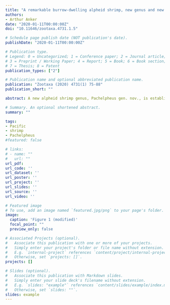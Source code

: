 ```yaml
---
title: "A remarkable burrow-dwelling alpheid shrimp, new genus and new species, from the tropical eastern Pacific (Malacostraca: Decapoda: Caridea"
authors:
- Arthur Anker
date: "2020-01-11T00:00:00Z"
doi: "10.11646/zootaxa.4731.1.5"

# Schedule page publish date (NOT publication's date).
publishDate: "2020-01-11T00:00:00Z"

# Publication type.
# Legend: 0 = Uncategorized; 1 = Conference paper; 2 = Journal article;
# 3 = Preprint / Working Paper; 4 = Report; 5 = Book; 6 = Book section;
# 7 = Thesis; 8 = Patent
publication_types: ["2"]

# Publication name and optional abbreviated publication name.
publication: "Zootaxa (2020) 4731(1) 75-88"
publication_short: ""

abstract: A new alpheid shrimp genus, Pachelpheus gen. nov., is established to accommodate Pachelpheus pachyacanthus sp. nov., described based on two specimens from the Las Perlas Archipelago, Pacific coast of Panama. Pachelpheus pachyacanthus sp. nov. appears to be an obligate symbiont dwelling in burrows of yet unknown infaunal hosts, on shallow near-shore subtidal sand flats. The main morphological characters of Pachelpheus gen. nov. are (**1**) frontal margin of carapace with broadly rounded rostral projection, without orbital teeth; (**2**) sixth pleonite with articulated plate; (**3**) telson with two pairs of cuspidate setae dorsally, without anal tubercles; (**4**) eyes concealed in dorsal view, partly visible in lateral view; (**5**) chelipeds equal in size, symmetrical in shape, moderately enlarged, stout, carried extended; (**6**) cheliped carpus without rows of setae mesially; (**7**) cheliped fingers without snapping mechanism, each finger armed with one stout tooth; (**8**) second pereiopod carpus with five sub-articles; (**9**) third, fourth and fifth pereiopods with ischia armed with single robust cuspidate seta, meri armed with one to several unusually robust cuspidate setae; (**10**) second pleopod with appendix masculina in males only; (**11**) uropodal exopod and endopod with rows of slender spiniform setae on their distal margins; (**12**) uropodal diaeresis unusually thickened laterally, with two very stout spiniform setae; and (**13**) lateral lobe of the uropodal protopod rounded. The new genus appears to be morphologically most similar to *Jengalpheops* (Anker & Dworschak, 2007) and *Leslibetaeus* (Anker, Poddoubtchenko & Wehrtmann, 2006).

# Summary. An optional shortened abstract.
summary: ""

tags:
- Pacific
- shrimp
- Pachelpheus
#featured: false

# links:
# - name: ""
#   url: ""
url_pdf:
url_code: ''
url_dataset: ''
url_poster: ''
url_project: ''
url_slides: ''
url_source: ''
url_video: ''

# Featured image
# To use, add an image named `featured.jpg/png` to your page's folder.
image:
  caption: 'Figure 1 (modified)'
  focal_point: ""
  preview_only: false

# Associated Projects (optional).
#   Associate this publication with one or more of your projects.
#   Simply enter your project's folder or file name without extension.
#   E.g. `internal-project` references `content/project/internal-project/index.md`.
#   Otherwise, set `projects: []`.
projects: []

# Slides (optional).
#   Associate this publication with Markdown slides.
#   Simply enter your slide deck's filename without extension.
#   E.g. `slides: "example"` references `content/slides/example/index.md`.
#   Otherwise, set `slides: ""`.
slides: example
---
```


<script type='text/javascript' src='https://d1bxh8uas1mnw7.cloudfront.net/assets/embed.js'></script>

<div data-badge-type="medium-donut" data-doi="10.11646/zootaxa.4731.1.5" data-condensed="true" data-hide-no-mentions="true" class="altmetric-embed"></div> 
<span class="__dimensions_badge_embed__" data-doi="10.11646/zootaxa.4731.1.5" data-hide-zero-citations="true" data-legend="hover-right"></span><script async src="https://badge.dimensions.ai/badge.js" charset="utf-8"></script>
